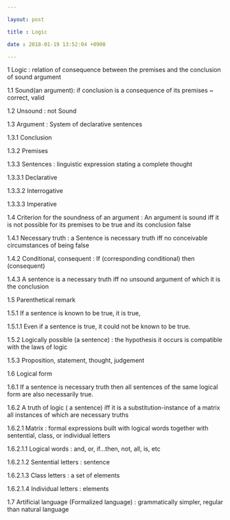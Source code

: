 ```yaml
---

layout: post

title : Logic

date : 2018-01-19 13:52:04 +0900

---
```


1	Logic : relation of consequence between the premises and the conclusion of sound argument

1.1	Sound(an argument): if conclusion is a consequence of its premises ~ correct, valid

1.2	Unsound : not Sound

1.3	Argument : System of declarative sentences

1.3.1	Conclusion

1.3.2	Premises

1.3.3	Sentences : linguistic expression stating a complete thought

1.3.3.1	Declarative

1.3.3.2	Interrogative

1.3.3.3	Imperative

1.4	Criterion for the soundness of an argument : An argument is sound iff it is not possible for its premises to be true and its conclusion false

1.4.1	Necessary truth : a Sentence is necessary truth iff no conceivable circumstances of being false

1.4.2	Conditional, consequent : If (corresponding conditional) then (consequent)

1.4.3	A sentence is a necessary truth iff no unsound argument of which it is the conclusion

1.5	Parenthetical remark 

1.5.1	If a sentence is known to be true, it is true,

1.5.1.1	Even if a sentence is true, it could not be known to be true.

1.5.2	Logically possible (a sentence) : the hypothesis it occurs is compatible with the laws of logic

1.5.3	Proposition, statement, thought, judgement

1.6	Logical form

1.6.1	If a sentence is necessary truth then all sentences of the same logical form are also necessarily true.

1.6.2	A truth of logic ( a sentence) iff it is a substitution-instance of a matrix all instances of which are necessary truths

1.6.2.1	Matrix : formal expressions built with logical words together with sentential, class, or individual letters

1.6.2.1.1	Logical words : and, or, if…then, not, all, is, etc

1.6.2.1.2	Sentential letters : sentence

1.6.2.1.3	Class letters : a set of elements

1.6.2.1.4	Individual letters : elements

1.7	Artificial language (Formalized language) : grammatically simpler, regular than natural language


